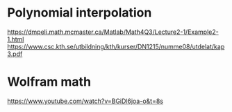 # Polynomial interpolation
https://dmpeli.math.mcmaster.ca/Matlab/Math4Q3/Lecture2-1/Example2-1.html
https://www.csc.kth.se/utbildning/kth/kurser/DN1215/numme08/utdelat/kap3.pdf
# Wolfram math
https://www.youtube.com/watch?v=BGiDl6joa-o&t=8s
